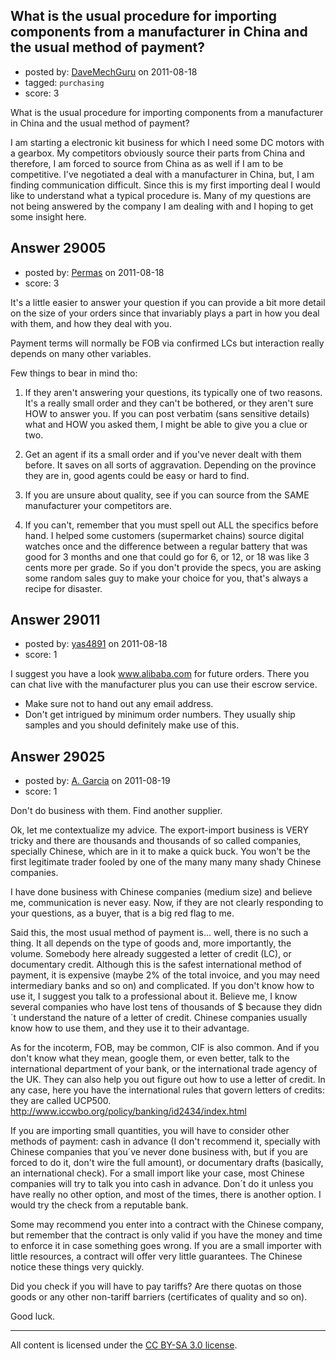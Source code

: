 ## What is the usual procedure for importing components from a manufacturer in China and the usual method of payment?

- posted by: [DaveMechGuru](https://stackexchange.com/users/-1/12812-davemechguru) on 2011-08-18
- tagged: `purchasing`
- score: 3

What is the usual procedure for importing components from a manufacturer in China and the usual method of payment?

I am starting a electronic kit business for which I need some DC motors with a gearbox. My competitors obviously source their parts from China and therefore, I am forced to source from China as as well if I am to be competitive. I've negotiated a deal with a manufacturer in China, but, I am finding communication difficult. Since this is my first importing deal I would like to understand what a typical procedure is. Many of my questions are not being answered by the company I am dealing with and I hoping to get some insight here.


## Answer 29005

- posted by: [Permas](https://stackexchange.com/users/-1/12078-permas) on 2011-08-18
- score: 3

It's a little easier to answer your question if you can provide a bit more detail on the size of your orders since that invariably plays a part in how you deal with them, and how they deal with you.

Payment terms will normally be FOB via confirmed LCs but interaction really depends on many other variables.

Few things to bear in mind tho:

1. If they aren't answering your questions, its typically one of two reasons. It's a really small order and they can't be bothered, or they aren't sure HOW to answer you. If you can post verbatim (sans sensitive details) what and HOW you asked them, I might be able to give you a clue or two.

2. Get an agent if its a small order and if you've never dealt with them before. It saves on all sorts of aggravation. Depending on the province they are in, good agents could be easy or hard to find.

3. If you are unsure about quality, see if you can source from the SAME manufacturer your competitors are. 

4. If you can't, remember that you must spell out ALL the specifics before hand. I helped some customers (supermarket chains) source digital watches once and the difference between a regular battery that was good for 3 months and one that could go for 6, or 12, or 18 was like 3 cents more per grade. So if you don't provide the specs, you are asking some random sales guy to make your choice for you, that's always a recipe for disaster. 



  


## Answer 29011

- posted by: [yas4891](https://stackexchange.com/users/-1/11529-yas4891) on 2011-08-18
- score: 1

<p>I suggest you have a look <a href="http://www.alibaba.com" rel="nofollow">www.alibaba.com</a> for future orders. 
There you can chat live with the manufacturer plus you can use their escrow service.    </p>

<ul>
<li>Make sure not to hand out any email address. </li>
<li>Don't get intrigued by minimum order numbers. They usually ship samples and you should definitely make use of this.</li>
</ul>



## Answer 29025

- posted by: [A. Garcia](https://stackexchange.com/users/-1/1659-a-garcia) on 2011-08-19
- score: 1

Don't do business with them. Find another supplier. 

Ok, let me contextualize my advice. The export-import business is VERY tricky and there are thousands and thousands of so called companies, specially Chinese, which are in it to make a quick buck. You won't be the first legitimate trader fooled by one of the many many many shady Chinese companies. 

I have done business with Chinese companies (medium size) and believe me, communication is never easy. Now, if they are not clearly responding to your questions, as a buyer, that is a big red flag to me. 

Said this, the most usual method of payment is... well, there is no such a thing. It all depends on the type of goods and, more importantly, the volume. Somebody here already suggested a letter of credit (LC), or documentary credit. Although this is the safest international method of payment, it is expensive (maybe 2% of the total invoice, and you may need intermediary banks and so on) and complicated. If you don't know how to use it, I suggest you talk to a professional about it. Believe me, I know several companies who have lost tens of thousands of $ because they didn´t understand the nature of a letter of credit. Chinese companies usually know how to use them, and they use it to their advantage. 

As for the incoterm, FOB, may be common, CIF is also common. And if you don't know what they mean, google them, or even better, talk to the international department of your bank, or the international trade agency of the UK. They can also help you out figure out how to use a letter of credit. In any case, here you have the international rules that govern letters of credits: they are called UCP500. http://www.iccwbo.org/policy/banking/id2434/index.html

If you are importing small quantities, you will have to consider other methods of payment: cash in advance (I don't recommend it, specially with Chinese companies that you´ve never done business with, but if you are forced to do it, don't wire the full amount), or documentary drafts (basically, an international check). For a small import like your case, most Chinese companies will try to talk you into cash in advance. Don´t do it unless you have really no other option, and most of the times, there is another option. I would try the check from a reputable bank. 

Some may recommend you enter into a contract with the Chinese company, but remember that the contract is only valid if you have the money and time to enforce it in case something goes wrong. If you are a small importer with little resources, a contract will offer very little guarantees. The Chinese notice these things very quickly.  


Did you check if you will have to pay tariffs? Are there quotas on those goods or any other non-tariff barriers (certificates of quality and so on). 

Good luck.



---

All content is licensed under the [CC BY-SA 3.0 license](https://creativecommons.org/licenses/by-sa/3.0/).
